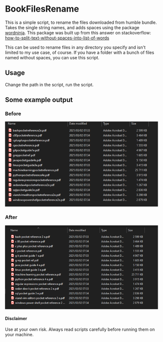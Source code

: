# BookFilesRename

This is a simple script, to rename the files downloaded from humble bundle.
Takes the single string names, and adds spaces using the package [wordninja](https://pypi.org/project/wordninja/).
This package was built up from this answer on stackoverflow: [how-to-split-text-without-spaces-into-list-of-words](https://stackoverflow.com/questions/8870261/how-to-split-text-without-spaces-into-list-of-words)


This can be used to rename files in any directory you specify and isn't limited to my use case, of course. If you have a folder with a bunch of files named without spaces, you can use this script.

## Usage

Change the path in the script, run the script.

## Some example output

### Before

![Before script](./images/before_example.png)

### After

![After script](./images/after_example.png)


#### Disclaimer

Use at your own risk. Always read scripts carefully before running them on your machine.